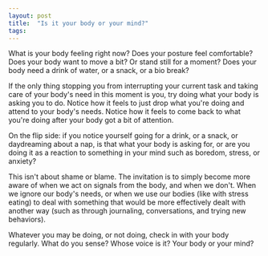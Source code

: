 ```yaml
---
layout: post
title:  "Is it your body or your mind?"
tags: 
---
```


What is your body feeling right now? Does your posture feel comfortable? Does your body want to move a bit? Or stand still for a moment? Does your body need a drink of water, or a snack, or a bio break?

If the only thing stopping you from interrupting your current task and taking care of your body's need in this moment is you, try doing what your body is asking you to do. Notice how it feels to just drop what you're doing and attend to your body's needs. Notice how it feels to come back to what you're doing after your body got a bit of attention.

On the flip side: if you notice yourself going for a drink, or a snack, or daydreaming about a nap, is that what your body is asking for, or are you doing it as a reaction to something in your mind such as boredom, stress, or anxiety?

This isn't about shame or blame. The invitation is to simply become more aware of when we act on signals from the body, and when we don't. When we ignore our body's needs, or when we use our bodies (like with stress eating) to deal with something that would be more effectively dealt with another way (such as through journaling, conversations, and trying new behaviors).

Whatever you may be doing, or not doing, check in with your body regularly. What do you sense? Whose voice is it? Your body or your mind?